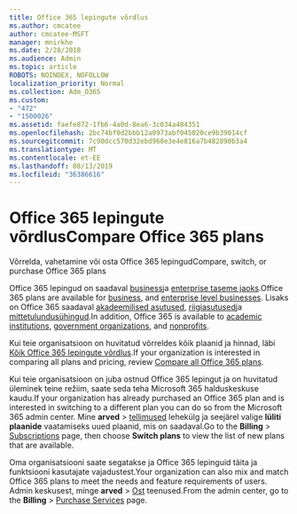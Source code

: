 ```yaml
---
title: Office 365 lepingute võrdlus
ms.author: cmcatee
author: cmcatee-MSFT
manager: mnirkhe
ms.date: 2/28/2018
ms.audience: Admin
ms.topic: article
ROBOTS: NOINDEX, NOFOLLOW
localization_priority: Normal
ms.collection: Adm_O365
ms.custom:
- "472"
- "1500026"
ms.assetid: faefe872-1fb6-4a0d-8ea6-3c034a484351
ms.openlocfilehash: 2bc74bf0d2bbb12a0973abf045020ce9b39014cf
ms.sourcegitcommit: 7c90dcc570d32ebd968e3e4e816a7b482890b3a4
ms.translationtype: MT
ms.contentlocale: et-EE
ms.lasthandoff: 08/13/2019
ms.locfileid: "36386616"
---
```

# <a name="compare-office-365-plans"></a><span data-ttu-id="110e1-102">Office 365 lepingute võrdlus</span><span class="sxs-lookup"><span data-stu-id="110e1-102">Compare Office 365 plans</span></span>

<span data-ttu-id="110e1-103">Võrrelda, vahetamine või osta Office 365 lepingud</span><span class="sxs-lookup"><span data-stu-id="110e1-103">Compare, switch, or purchase Office 365 plans</span></span>
  
<span data-ttu-id="110e1-104">Office 365 lepingud on saadaval [business](https://products.office.com/compare-all-microsoft-office-products?tab=2)ja [enterprise taseme jaoks](https://products.office.com/business/compare-more-office-365-for-business-plans).</span><span class="sxs-lookup"><span data-stu-id="110e1-104">Office 365 plans are available for [business](https://products.office.com/compare-all-microsoft-office-products?tab=2), and [enterprise level businesses](https://products.office.com/business/compare-more-office-365-for-business-plans).</span></span> <span data-ttu-id="110e1-105">Lisaks on Office 365 saadaval [akadeemilised asutused](https://products.office.com/academic/compare-office-365-education-plans), [riigiasutused](https://products.office.com/government/compare-office-365-government-plans)ja [mittetulundusühingud](https://products.office.com/nonprofit/office-365-nonprofit-plans-and-pricing?tab=1).</span><span class="sxs-lookup"><span data-stu-id="110e1-105">In addition, Office 365 is available to [academic institutions](https://products.office.com/academic/compare-office-365-education-plans), [government organizations](https://products.office.com/government/compare-office-365-government-plans), and [nonprofits](https://products.office.com/nonprofit/office-365-nonprofit-plans-and-pricing?tab=1).</span></span>
  
<span data-ttu-id="110e1-106">Kui teie organisatsioon on huvitatud võrreldes kõik plaanid ja hinnad, läbi [Kõik Office 365 lepingute võrdlus](https://products.office.com/business/compare-more-office-365-for-business-plans).</span><span class="sxs-lookup"><span data-stu-id="110e1-106">If your organization is interested in comparing all plans and pricing, review [Compare all Office 365 plans](https://products.office.com/business/compare-more-office-365-for-business-plans).</span></span>
  
<span data-ttu-id="110e1-107">Kui teie organisatsioon on juba ostnud Office 365 lepingut ja on huvitatud üleminek teine režiim, saate seda teha Microsoft 365 halduskeskuse kaudu.</span><span class="sxs-lookup"><span data-stu-id="110e1-107">If your organization has already purchased an Office 365 plan and is interested in switching to a different plan you can do so from the Microsoft 365 admin center.</span></span> <span data-ttu-id="110e1-108">Mine **arved** \> [tellimused](https://go.microsoft.com/fwlink/p/?linkid=842054) lehekülg ja seejärel valige **lüliti plaanide** vaatamiseks uued plaanid, mis on saadaval.</span><span class="sxs-lookup"><span data-stu-id="110e1-108">Go to the **Billing** \> [Subscriptions](https://go.microsoft.com/fwlink/p/?linkid=842054) page, then choose **Switch plans** to view the list of new plans that are available.</span></span>
  
<span data-ttu-id="110e1-109">Oma organisatsiooni saate segatakse ja Office 365 lepinguid täita ja funktsiooni kasutajate vajadustest.</span><span class="sxs-lookup"><span data-stu-id="110e1-109">Your organization can also mix and match Office 365 plans to meet the needs and feature requirements of users.</span></span> <span data-ttu-id="110e1-110">Admin keskusest, minge **arved** \> [Ost](https://go.microsoft.com/fwlink/p/?linkid=868433) teenused.</span><span class="sxs-lookup"><span data-stu-id="110e1-110">From the admin center, go to the **Billing** \> [Purchase Services](https://go.microsoft.com/fwlink/p/?linkid=868433) page.</span></span>